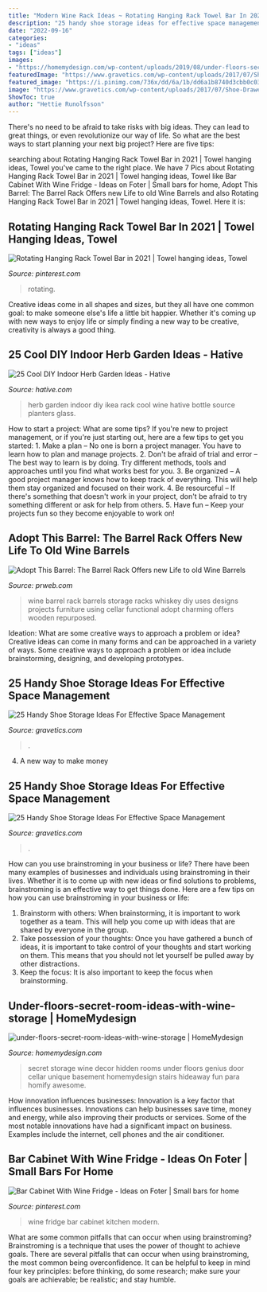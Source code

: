 ```yaml
---
title: "Modern Wine Rack Ideas ~ Rotating Hanging Rack Towel Bar In 2021"
description: "25 handy shoe storage ideas for effective space management"
date: "2022-09-16"
categories:
- "ideas"
tags: ["ideas"]
images:
- "https://homemydesign.com/wp-content/uploads/2019/08/under-floors-secret-room-ideas-with-wine-storage.jpg"
featuredImage: "https://www.gravetics.com/wp-content/uploads/2017/07/Shoe-Drawer.jpg"
featured_image: "https://i.pinimg.com/736x/dd/6a/1b/dd6a1b8740d3cbb0c032b299d12faa59--mirror-backsplash-wine-fridge.jpg"
image: "https://www.gravetics.com/wp-content/uploads/2017/07/Shoe-Drawer.jpg"
ShowToc: true
author: "Hettie Runolfsson"
---
```



There's no need to be afraid to take risks with big ideas. They can lead to great things, or even revolutionize our way of life. So what are the best ways to start planning your next big project? Here are five tips:

	

		
searching about Rotating Hanging Rack Towel Bar in 2021 | Towel hanging ideas, Towel you've came to the right place. We have 7 Pics about Rotating Hanging Rack Towel Bar in 2021 | Towel hanging ideas, Towel like Bar Cabinet With Wine Fridge - Ideas on Foter | Small bars for home, Adopt This Barrel: The Barrel Rack Offers new Life to old Wine Barrels and also Rotating Hanging Rack Towel Bar in 2021 | Towel hanging ideas, Towel. Here it is:
		
    
## Rotating Hanging Rack Towel Bar In 2021 | Towel Hanging Ideas, Towel

<img loading=lazy src="https://i.pinimg.com/736x/1d/d2/c7/1dd2c710a92ff34cde2794fd0dbc0dd7.jpg" onerror="this.onerror=null;this.src='https://tse1.mm.bing.net/th?id=OIP.Rmi0QS3EJTwY_P-TlQnQgQHaJ3&amp;pid=15.1';" alt="Rotating Hanging Rack Towel Bar in 2021 | Towel hanging ideas, Towel">

_Source: pinterest.com_

>rotating. 

	

Creative ideas come in all shapes and sizes, but they all have one common goal: to make someone else's life a little bit happier. Whether it's coming up with new ways to enjoy life or simply finding a new way to be creative, creativity is always a good thing.

    
## 25 Cool DIY Indoor Herb Garden Ideas - Hative

<img loading=lazy src="https://hative.com/wp-content/uploads/2014/11/indoor-garden/8-indoor-herb-garden-ikea-wine-rack.jpg" onerror="this.onerror=null;this.src='https://tse4.mm.bing.net/th?id=OIP.9tzui6D6x4a6r54zKx9KoAHaLD&amp;pid=15.1';" alt="25 Cool DIY Indoor Herb Garden Ideas - Hative">

_Source: hative.com_

>herb garden indoor diy ikea rack cool wine hative bottle source planters glass. 

	

How to start a project: What are some tips?
If you're new to project management, or if you're just starting out, here are a few tips to get you started: 1. Make a plan – No one is born a project manager. You have to learn how to plan and manage projects. 2. Don't be afraid of trial and error – The best way to learn is by doing. Try different methods, tools and approaches until you find what works best for you. 3. Be organized – A good project manager knows how to keep track of everything. This will help them stay organized and focused on their work. 4. Be resourceful – If there's something that doesn't work in your project, don't be afraid to try something different or ask for help from others. 5. Have fun – Keep your projects fun so they become enjoyable to work on!

    
## Adopt This Barrel: The Barrel Rack Offers New Life To Old Wine Barrels

<img loading=lazy src="http://ww1.prweb.com/prfiles/2010/11/08/2412554/BarrelRack3stack.jpg" onerror="this.onerror=null;this.src='https://tse3.mm.bing.net/th?id=OIP.x4J0paAtpbAdLLTkR9hObAHaLJ&amp;pid=15.1';" alt="Adopt This Barrel: The Barrel Rack Offers new Life to old Wine Barrels">

_Source: prweb.com_

>wine barrel rack barrels storage racks whiskey diy uses designs projects furniture using cellar functional adopt charming offers wooden repurposed. 

	

Ideation: What are some creative ways to approach a problem or idea?
Creative ideas can come in many forms and can be approached in a variety of ways. Some creative ways to approach a problem or idea include brainstorming, designing, and developing prototypes.

    
## 25 Handy Shoe Storage Ideas For Effective Space Management

<img loading=lazy src="https://www.gravetics.com/wp-content/uploads/2017/07/Revolving-Shoe-Cabinets.jpg" onerror="this.onerror=null;this.src='https://tse3.mm.bing.net/th?id=OIP.AZKSOYMvhUujgdyUW7QzoAHaLp&amp;pid=15.1';" alt="25 Handy Shoe Storage Ideas For Effective Space Management">

_Source: gravetics.com_

>. 

	

4. A new way to make money 

    
## 25 Handy Shoe Storage Ideas For Effective Space Management

<img loading=lazy src="https://www.gravetics.com/wp-content/uploads/2017/07/Shoe-Drawer.jpg" onerror="this.onerror=null;this.src='https://tse4.mm.bing.net/th?id=OIP.cjrGKXQZ2lICu3QZntTEaQHaLH&amp;pid=15.1';" alt="25 Handy Shoe Storage Ideas For Effective Space Management">

_Source: gravetics.com_

>. 

	

How can you use brainstroming in your business or life?
There have been many examples of businesses and individuals using brainstroming in their lives. Whether it is to come up with new ideas or find solutions to problems, brainstroming is an effective way to get things done. Here are a few tips on how you can use brainstroming in your business or life: 
1. Brainstorm with others: When brainstorming, it is important to work together as a team. This will help you come up with ideas that are shared by everyone in the group. 
2. Take possession of your thoughts: Once you have gathered a bunch of ideas, it is important to take control of your thoughts and start working on them. This means that you should not let yourself be pulled away by other distractions. 
3. Keep the focus: It is also important to keep the focus when brainstorming.

    
## Under-floors-secret-room-ideas-with-wine-storage | HomeMydesign

<img loading=lazy src="https://homemydesign.com/wp-content/uploads/2019/08/under-floors-secret-room-ideas-with-wine-storage.jpg" onerror="this.onerror=null;this.src='https://tse3.mm.bing.net/th?id=OIP.UUb3jVdYB0_8r-wJMo-3eAHaLF&amp;pid=15.1';" alt="under-floors-secret-room-ideas-with-wine-storage | HomeMydesign">

_Source: homemydesign.com_

>secret storage wine decor hidden rooms under floors genius door cellar unique basement homemydesign stairs hideaway fun para homify awesome. 

	

How innovation influences businesses:
Innovation is a key factor that influences businesses. Innovations can help businesses save time, money and energy, while also improving their products or services. Some of the most notable innovations have had a significant impact on business. Examples include the internet, cell phones and the air conditioner.

    
## Bar Cabinet With Wine Fridge - Ideas On Foter | Small Bars For Home

<img loading=lazy src="https://i.pinimg.com/736x/dd/6a/1b/dd6a1b8740d3cbb0c032b299d12faa59--mirror-backsplash-wine-fridge.jpg" onerror="this.onerror=null;this.src='https://tse1.mm.bing.net/th?id=OIP.hBiU3Hl_bTZPOQl2AX3fjwHaJ4&amp;pid=15.1';" alt="Bar Cabinet With Wine Fridge - Ideas on Foter | Small bars for home">

_Source: pinterest.com_

>wine fridge bar cabinet kitchen modern. 

	

What are some common pitfalls that can occur when using brainstroming?
Brainstroming is a technique that uses the power of thought to achieve goals. There are several pitfalls that can occur when using brainstroming, the most common being overconfidence. It can be helpful to keep in mind four key principles: before thinking, do some research; make sure your goals are achievable; be realistic; and stay humble.

